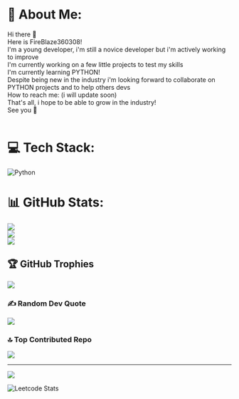 # 💫 About Me:
Hi there 👋<br>Here is FireBlaze360308!<br>I'm a young developer, i'm still a novice developer but i'm actively working to improve<br>I'm currently working on a few little projects to test my skills<br>I'm currently learning PYTHON!<br>Despite being new in the industry i'm looking forward to collaborate on PYTHON projects and to help others devs<br>How to reach me: (i will update soon)<br>That's all, i hope to be able to grow in the industry!<br>See you 👋<br><br>


# 💻 Tech Stack:
![Python](https://img.shields.io/badge/python-3670A0?style=for-the-badge&logo=python&logoColor=ffdd54)
# 📊 GitHub Stats:
![](https://github-readme-stats.vercel.app/api?username=FireBlaze360308YT&theme=dark&hide_border=false&include_all_commits=true&count_private=true)<br/>
![](https://github-readme-streak-stats.herokuapp.com/?user=FireBlaze360308YT&theme=dark&hide_border=false)<br/>
![](https://github-readme-stats.vercel.app/api/top-langs/?username=FireBlaze360308YT&theme=dark&hide_border=false&include_all_commits=true&count_private=true&layout=compact)

## 🏆 GitHub Trophies
![](https://github-profile-trophy.vercel.app/?username=FireBlaze360308YT&theme=radical&no-frame=false&no-bg=true&margin-w=4)

### ✍️ Random Dev Quote
![](https://quotes-github-readme.vercel.app/api?type=horizontal&theme=radical)

### 🔝 Top Contributed Repo
![](https://github-contributor-stats.vercel.app/api?username=FireBlaze360308YT&limit=5&theme=dark&combine_all_yearly_contributions=true)

---
[![](https://visitcount.itsvg.in/api?id=FireBlaze360308YT&icon=0&color=0)](https://visitcount.itsvg.in)


![Leetcode Stats](https://leetcard.jacoblin.cool/JacobLinCool)
